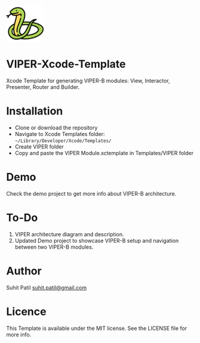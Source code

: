 

<p align="left">
   <img width="100" height="100" src="https://github.com/suhitp/VIPER-Xcode-Template/blob/master/VIPER.xctemplate/TemplateIcon%402x.png" alt="VIPER-B Template Icon">
</p>

# VIPER-Xcode-Template
Xcode Template for generating VIPER-B modules: View, Interactor, Presenter, Router and Builder.

# Installation

- Clone or download the repository
- Navigate to Xcode Templates folder: ```~/Library/Developer/Xcode/Templates/```
- Create VIPER folder 
- Copy and paste the VIPER Module.xctemplate in Templates/VIPER folder

# Demo
 
 Check the demo project to get more info about VIPER-B architecture.


# To-Do

1. VIPER architecture diagram and description.
2. Updated Demo project to showcase VIPER-B setup and navigation between two VIPER-B modules.


# Author

Suhit Patil suhit.patil@gmail.com


# Licence

This Template is available under the MIT license. See the LICENSE file for more info.
